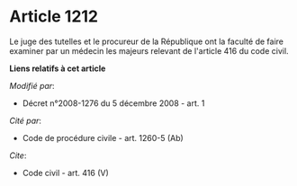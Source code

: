 # Article 1212

Le juge des tutelles et le procureur de la République ont la faculté de faire examiner par un médecin les majeurs relevant de
l'article 416 du code civil.

**Liens relatifs à cet article**

_Modifié par_:

  - Décret n°2008-1276 du 5 décembre 2008 - art. 1

_Cité par_:

  - Code de procédure civile - art. 1260-5 (Ab)

_Cite_:

  - Code civil - art. 416 (V)
